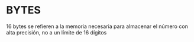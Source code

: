 # BYTES

 16 bytes se refieren a la memoria necesaria para almacenar el número con alta precisión, no a un límite de 16 dígitos
